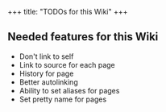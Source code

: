 +++
title: "TODOs for this Wiki"
+++

## Needed features for this Wiki

* Don't link to self
* Link to source for each page
* History for page
* Better autolinking
* Ability to set aliases for pages
* Set pretty name for pages
